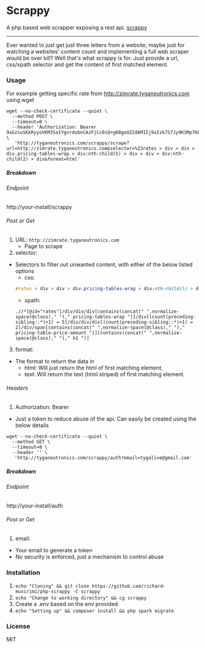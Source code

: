 # Scrappy

A php based web scrapper exposing a rest api. [scrappy](http://tyganeutronics.com/scrappy)

---
Ever wanted to just get just three letters from a website, maybe just for watching a websites' content count and implementing a full web scraper would be over kill? Well that's what scrappy is for. Just provide a url, css/xpath selector and get the content of first matched element.

### Usage

For example getting specific rate from http://zimrate.tyganeutronics.com using wget

```shell
wget --no-check-certificate --quiet \
  --method POST \
  --timeout=0 \
  --header 'Authorization: Bearer 9xGzsuSKkRyyoVKM3SaIYgnrdubnCAzFjCc0iQ+g6BgoUZ2dAM1Ij9aIzk7S7Jy9K3Mp7KP+f2vgQzF4/vj3v/BYQZZ4I0nyrfZC4duB+2fc/KKhoDMeEiKtd5J/jRg2hhh8z8LgsLxWtWOsJX3pAe9hyHwInkjYWOIRrkSAT4n1t/3hBQjS6clv088QsQr3oY5hN6MDTUwkL+AsCBiY' \
   'http://tyganeutronics.com/scrappy/scrape?url=http://zimrate.tyganeutronics.com&selector=%23rates > div > div > div.pricing-tables-wrap > div:nth-child(5) > div > div > div:nth-child(2) > div&format=html'
```

##### Breakdown

###### Endpoint

http://your-install/scrappy

###### Post or Get

1. URL: `http://zimrate.tyganeutronics.com`
    - Page to scrape
2. selector: 
  - Selectors to filter out unwanted content, with either of the below listed options
    - css: 
    ```css
    #rates > div > div > div.pricing-tables-wrap > div:nth-child(5) > div > div > div:nth-child(2) > div
    ```
    - xpath: 
    ```xpath
    .//*[@id="rates"]/div/div/div[contains(concat(" ",normalize-space(@class)," ")," pricing-tables-wrap ")]/div[(count(preceding-sibling::*)+1) = 5]/div/div/div[(count(preceding-sibling::*)+1) = 2]/div/span[contains(concat(" ",normalize-space(@class)," ")," pricing-table-price-amount ")][contains(concat(" ",normalize-space(@class)," ")," h1 ")]
    ```
3. format:
  - The format to return the data in
    - html: Will just return the html of first matching element.
    - text: Will return the text (html striped) of first matching element.

###### Headers

1. Authorization: Bearer
  - Just a token to reduce abuse of the api. Can easily be created using the below details

```shell
wget --no-check-certificate --quiet \
  --method GET \
  --timeout=0 \
  --header '' \
   'http://tyganeutronics.com/scrappy/auth?email=tygalive@gmail.com'
```

##### Breakdown

###### Endpoint

http://your-install/auth

###### Post or Get

1. email:
  - Your email to generate a token
  - No security is enforced, just a mechanism to control abuse

### Installation

1. `echo "Cloning" && git clone https://github.com/richard-muvirimi/php-scrappy -C scrappy`
2. `echo "Change to working directory" && cg scrappy`
3. Create a .env based on the env provided
4. `echo "Setting up" && composer install && php spark migrate`

### License

MIT